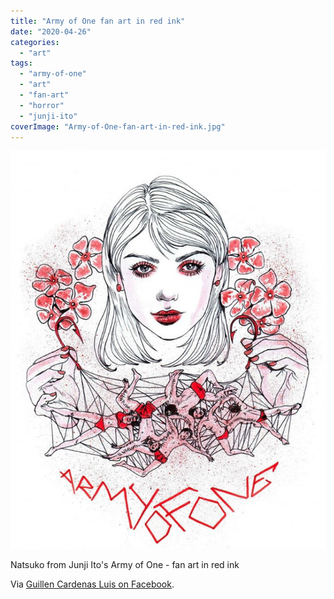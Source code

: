 ```yaml
---
title: "Army of One fan art in red ink"
date: "2020-04-26"
categories: 
  - "art"
tags: 
  - "army-of-one"
  - "art"
  - "fan-art"
  - "horror"
  - "junji-ito"
coverImage: "Army-of-One-fan-art-in-red-ink.jpg"
---
```


![](images/Army-of-One-fan-art-in-red-ink.jpg)

Natsuko from Junji Ito's Army of One - fan art in red ink

Via [Guillen Cardenas Luis on Facebook](https://www.facebook.com/groups/2231589130/permalink/10158124624499131/).

